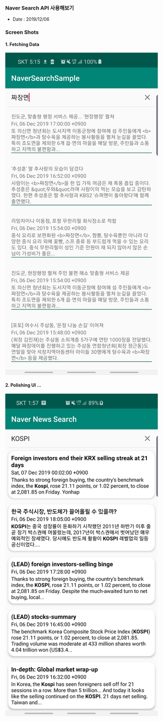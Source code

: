 ### Naver Search API 사용해보기 
* Date : 2019/12/06

### Screen Shots 

#### 1. Fetching Data  
![s1](./Screenshot_20191206-171547_NaverSearchSample.jpg)

#### 2. Polishing UI ... 
![s2](./Screenshot_20191207-015721_NNS.jpg)
